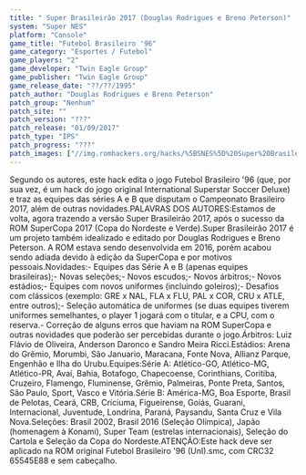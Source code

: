 ```yaml
---
title: " Super Brasileirão 2017 (Douglas Rodrigues e Breno Peterson)"
system: "Super NES"
platform: "Console"
game_title: "Futebol Brasileiro '96"
game_category: "Esportes / Futebol"
game_players: "2"
game_developer: "Twin Eagle Group"
game_publisher: "Twin Eagle Group"
game_release_date: "??/??/1995"
patch_author: "Douglas Rodrigues e Breno Peterson"
patch_group: "Nenhum"
patch_site: ""
patch_version: "???"
patch_release: "01/09/2017"
patch_type: "IPS"
patch_progress: "???"
patch_images: ["//img.romhackers.org/hacks/%5BSNES%5D%20Super%20Brasileir%C3%A3o%202017%20-%20Douglas%20Rodrigues%20e%20Breno%20Peterson%20-%201.png","//img.romhackers.org/hacks/%5BSNES%5D%20Super%20Brasileir%C3%A3o%202017%20-%20Douglas%20Rodrigues%20e%20Breno%20Peterson%20-%202.png","//img.romhackers.org/hacks/%5BSNES%5D%20Super%20Brasileir%C3%A3o%202017%20-%20Douglas%20Rodrigues%20e%20Breno%20Peterson%20-%203.png"]
---
```

Segundo os autores, este hack edita o jogo Futebol Brasileiro '96 (que, por sua vez, é um hack do jogo original International Superstar Soccer Deluxe) e traz as equipes das séries A e B que disputam o Campeonato Brasileiro 2017, além de outras novidades.PALAVRAS DOS AUTORES:Estamos de volta, agora trazendo a versão Super Brasileirão 2017, após o sucesso da ROM SuperCopa 2017 (Copa do Nordeste e Verde).Super Brasileirão 2017 é um projeto também idealizado e editado por Douglas Rodrigues e Breno Peterson. A ROM estava sendo desenvolvida em 2016, porém acabou sendo adiada devido à edição da SuperCopa e por motivos pessoais.Novidades:- Equipes das Série A e B (apenas equipes brasileiras);- Novas seleções;- Novos escudos;- Novos árbitros;- Novos estádios;- Equipes com novos uniformes (incluindo goleiros);- Desafios com clássicos (exemplo: GRE x NAL, FLA x FLU, PAL x COR, CRU x ATLE, entre outros);- Seleção automática de uniformes (se duas equipes tiverem uniformes semelhantes, o player 1 jogará com o titular, e a CPU, com o reserva.- Correção de alguns erros que haviam na ROM SuperCopa e outras novidades que poderão ser percebidas durante o jogo.Árbitros: Luiz Flávio de Oliveira, Anderson Daronco e Sandro Meira Ricci.Estádios: Arena do Grêmio, Morumbi, São Januario, Maracana, Fonte Nova, Allianz Parque, Engenhão e Ilha do Urubu.Equipes:Série A: Atlético-GO, Atlético-MG, Atlético-PR, Avaí, Bahia, Botafogo, Chapecoense, Corinthians, Coritiba, Cruzeiro, Flamengo, Fluminense, Grêmio, Palmeiras, Ponte Preta, Santos, São Paulo, Sport, Vasco e Vitória.Série B: América-MG, Boa Esporte, Brasil de Pelotas, Ceará, CRB, Criciuma, Figueirense, Goiás, Guarani, Internacional, Juventude, Londrina, Paraná, Paysandu, Santa Cruz e Vila Nova.Seleções: Brasil 2002, Brasil 2016 (Seleção Olímpica), Japão (homenagem à Konami), Super Team (estrelas internacionais), Seleção do Cartola e Seleção da Copa do Nordeste.ATENÇÃO:Este hack deve ser aplicado na ROM original Futebol Brasileiro '96 (Unl).smc, com CRC32 65545E88 e sem cabeçalho.